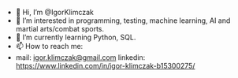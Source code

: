 - 👋 Hi, I’m @IgorKlimczak
- 👀 I’m interested in programming, testing, machine learning, AI and martial arts/combat sports. 
- 🌱 I’m currently learning Python, SQL. 
- 📫 How to reach me:
- mail: igor.klimczak@gmail.com
linkedin: https://www.linkedin.com/in/igor-klimczak-b15300275/

<!---
IgorKlimczak/IgorKlimczak is a ✨ special ✨ repository because its `README.md` (this file) appears on your GitHub profile.
You can click the Preview link to take a look at your changes.
--->
